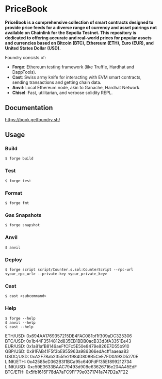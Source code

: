 # PriceBook

**PriceBook is a comprehensive collection of smart contracts designed to provide price feeds for a diverse range of currency and asset pairings not available on Chainlink for the Sepolia Testnet. This repository is dedicated to offering accurate and real-world prices for popular assets and currencies based on Bitcoin (BTC), Ethereum (ETH), Euro (EUR), and United States Dollar (USD).**

Foundry consists of:

-   **Forge**: Ethereum testing framework (like Truffle, Hardhat and DappTools).
-   **Cast**: Swiss army knife for interacting with EVM smart contracts, sending transactions and getting chain data.
-   **Anvil**: Local Ethereum node, akin to Ganache, Hardhat Network.
-   **Chisel**: Fast, utilitarian, and verbose solidity REPL.

## Documentation

https://book.getfoundry.sh/

## Usage

### Build

```shell
$ forge build
```

### Test

```shell
$ forge test
```

### Format

```shell
$ forge fmt
```

### Gas Snapshots

```shell
$ forge snapshot
```

### Anvil

```shell
$ anvil
```

### Deploy

```shell
$ forge script script/Counter.s.sol:CounterScript --rpc-url <your_rpc_url> --private-key <your_private_key>
```

### Cast

```shell
$ cast <subcommand>
```

### Help

```shell
$ forge --help
$ anvil --help
$ cast --help
```


ETH/USD: 0x694AA1769357215DE4FAC081bf1f309aDC325306  
BTC/USD: 0x1b44F3514812d835EB1BDB0acB33d3fA3351Ee43  
EUR/USD: 0x1a81afB8146aeFfCFc5E50e8479e826E7D55b910  
GBP/USD: 0x91FAB41F5f3bE955963a986366edAcff1aaeaa83  
USDC/USD: 0xA2F78ab2355fe2f984D808B5CeE7FD0A93D5270E  
LINK/ETH: 0x42585eD362B3f1BCa95c640FdFf35Ef899212734  
LINK/USD: 0xc59E3633BAAC79493d908e63626716e204A45EdF  
BTC/ETH: 0x5fb1616F78dA7aFC9FF79e0371741a747D2a7F22
